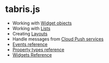 # tabris.js

- Working with [Widget objects](widgets)
- Working with [Lists](list)
- Creating [Layouts](layout)
- Handle messages from [Cloud Push services](cloudPush)
- [Events reference](events)
- [Property types reference](propertyTypes)
- [Widgets Reference](widget-types)

